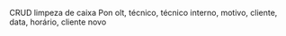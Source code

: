 CRUD limpeza de caixa
Pon olt, técnico, técnico interno, motivo, cliente, data, horário, cliente novo



